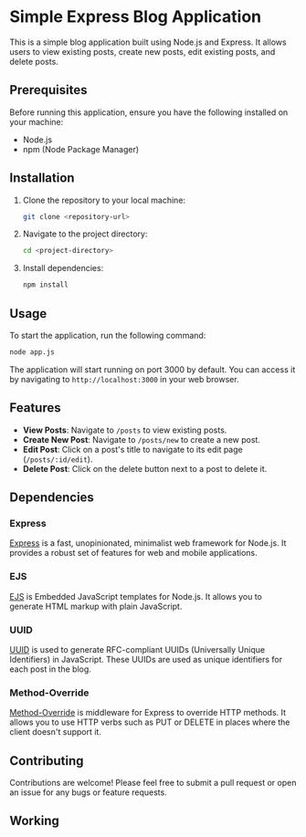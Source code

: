 
# Simple Express Blog Application

This is a simple blog application built using Node.js and Express. It allows users to view existing posts, create new posts, edit existing posts, and delete posts.

## Prerequisites

Before running this application, ensure you have the following installed on your machine:

- Node.js
- npm (Node Package Manager)

## Installation

1. Clone the repository to your local machine:

    ```bash
    git clone <repository-url>
    ```

2. Navigate to the project directory:

    ```bash
    cd <project-directory>
    ```

3. Install dependencies:

    ```bash
    npm install
    ```

## Usage

To start the application, run the following command:

```bash
node app.js
```

The application will start running on port 3000 by default. You can access it by navigating to `http://localhost:3000` in your web browser.

## Features

- **View Posts**: Navigate to `/posts` to view existing posts.
- **Create New Post**: Navigate to `/posts/new` to create a new post.
- **Edit Post**: Click on a post's title to navigate to its edit page (`/posts/:id/edit`).
- **Delete Post**: Click on the delete button next to a post to delete it.

## Dependencies

### Express

[Express](https://www.npmjs.com/package/express) is a fast, unopinionated, minimalist web framework for Node.js. It provides a robust set of features for web and mobile applications.

### EJS

[EJS](https://www.npmjs.com/package/ejs) is Embedded JavaScript templates for Node.js. It allows you to generate HTML markup with plain JavaScript.

### UUID

[UUID](https://www.npmjs.com/package/uuid) is used to generate RFC-compliant UUIDs (Universally Unique Identifiers) in JavaScript. These UUIDs are used as unique identifiers for each post in the blog.

### Method-Override

[Method-Override](https://www.npmjs.com/package/method-override) is middleware for Express to override HTTP methods. It allows you to use HTTP verbs such as PUT or DELETE in places where the client doesn't support it.

## Contributing

Contributions are welcome! Please feel free to submit a pull request or open an issue for any bugs or feature requests.

## Working
